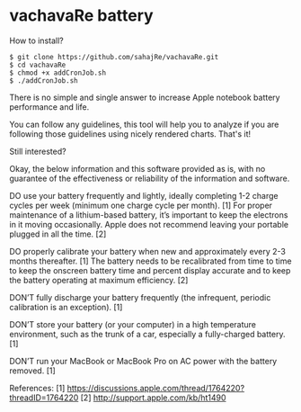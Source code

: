 vachavaRe battery
=================

How to install?

```
$ git clone https://github.com/sahajRe/vachavaRe.git
$ cd vachavaRe
$ chmod +x addCronJob.sh
$ ./addCronJob.sh
```
There is no simple and single answer to increase Apple notebook battery performance and life.

You can follow any guidelines, this tool will help you to analyze if you are following those guidelines using nicely
rendered charts. That's it!

Still interested? 

Okay, the below information and this software provided as is, with no guarantee 
of the effectiveness or reliability of the information and software.

DO use your battery frequently and lightly, ideally completing 1-2 charge 
cycles per week (minimum one charge cycle per month). [1]
For proper maintenance of a lithium-based battery, it’s important to keep the 
electrons in it moving occasionally. Apple does not recommend leaving your
portable plugged in all the time. [2]

DO properly calibrate your battery when new and approximately every 2-3 months thereafter. [1]
The battery needs to be recalibrated from time to time to keep the 
onscreen battery time and percent display accurate and to keep the
battery operating at maximum efficiency. [2]

DON’T fully discharge your battery frequently (the infrequent, periodic calibration is an exception). [1]

DON’T store your battery (or your computer) in a high temperature environment, 
such as the trunk of a car, especially a fully-charged battery. [1]

DON’T run your MacBook or MacBook Pro on AC power with the battery removed. [1]

References: 
[1] https://discussions.apple.com/thread/1764220?threadID=1764220
[2] http://support.apple.com/kb/ht1490

